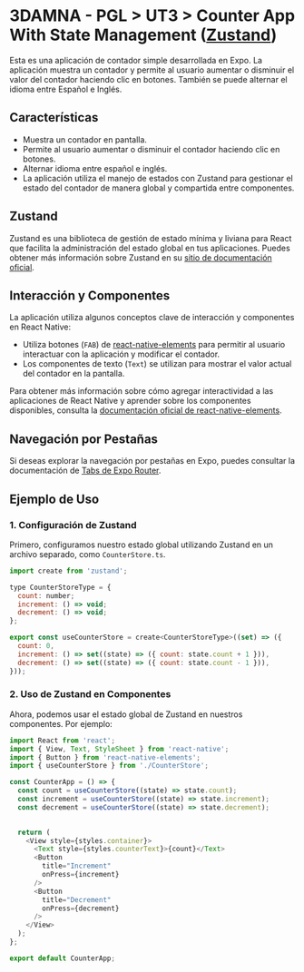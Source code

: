 # 3DAMNA - PGL > UT3 > Counter App With State Management ([Zustand](https://zustand-demo.pmnd.rs/))

Esta es una aplicación de contador simple desarrollada en Expo. La aplicación muestra un contador y permite al usuario aumentar o disminuir el valor del contador haciendo clic en botones. También se puede alternar el idioma entre Español e Inglés.

## Características

- Muestra un contador en pantalla.
- Permite al usuario aumentar o disminuir el contador haciendo clic en botones.
- Alternar idioma entre español e inglés.
- La aplicación utiliza el manejo de estados con Zustand para gestionar el estado del contador de manera global y compartida entre componentes.

## Zustand

Zustand es una biblioteca de gestión de estado mínima y liviana para React que facilita la administración del estado global en tus aplicaciones. Puedes obtener más información sobre Zustand en su [sitio de documentación oficial](https://github.com/pmndrs/zustand).

## Interacción y Componentes

La aplicación utiliza algunos conceptos clave de interacción y componentes en React Native:

- Utiliza botones (`FAB`) de [react-native-elements](https://reactnativeelements.com/) para permitir al usuario interactuar con la aplicación y modificar el contador.
- Los componentes de texto (`Text`) se utilizan para mostrar el valor actual del contador en la pantalla.

Para obtener más información sobre cómo agregar interactividad a las aplicaciones de React Native y aprender sobre los componentes disponibles, consulta la [documentación oficial de react-native-elements](https://reactnativeelements.com/docs/3.4.2/fab).

## Navegación por Pestañas

Si deseas explorar la navegación por pestañas en Expo, puedes consultar la documentación de [Tabs de Expo Router](https://docs.expo.dev/router/advanced/tabs/).

## Ejemplo de Uso

### 1. Configuración de Zustand

Primero, configuramos nuestro estado global utilizando Zustand en un archivo separado, como `CounterStore.ts`.

```javascript
import create from 'zustand';

type CounterStoreType = {
  count: number;
  increment: () => void;
  decrement: () => void;
};

export const useCounterStore = create<CounterStoreType>((set) => ({
  count: 0,
  increment: () => set((state) => ({ count: state.count + 1 })),
  decrement: () => set((state) => ({ count: state.count - 1 })),
}));
```

### 2. Uso de Zustand en Componentes

Ahora, podemos usar el estado global de Zustand en nuestros componentes. Por ejemplo:

```javascript
import React from 'react';
import { View, Text, StyleSheet } from 'react-native';
import { Button } from 'react-native-elements';
import { useCounterStore } from './CounterStore';

const CounterApp = () => {
  const count = useCounterStore((state) => state.count);
  const increment = useCounterStore((state) => state.increment);
  const decrement = useCounterStore((state) => state.decrement);
  

  return (
    <View style={styles.container}>
      <Text style={styles.counterText}>{count}</Text>
      <Button
        title="Increment"
        onPress={increment}
      />
      <Button
        title="Decrement"
        onPress={decrement}
      />
    </View>
  );
};

export default CounterApp;
